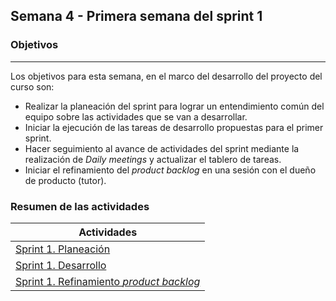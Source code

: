 ## Semana 4 - Primera semana del sprint 1
### Objetivos
---

Los objetivos para esta semana, en el marco del desarrollo del proyecto del curso son:

* Realizar la planeación del sprint para lograr un entendimiento común del equipo sobre las actividades que se van a desarrollar.
* Iniciar la ejecución de las tareas de desarrollo propuestas para el primer sprint.
* Hacer seguimiento al avance de actividades del sprint mediante la realización de *Daily meetings* y actualizar el tablero de tareas.
* Iniciar el refinamiento del *product backlog* en una sesión con el dueño de producto  (tutor).
 
### Resumen de las actividades

| Actividades   |
|---------------|
|[Sprint 1. Planeación](https://avargas20.github.io/MISW-Procesos/semanas/sprint1/semana4/s4_planeacion_sprint)  |
|[Sprint 1. Desarrollo](https://avargas20.github.io/MISW-Procesos/semanas/sprint1/semana4/s4_desarrollo)|
|[Sprint 1. Refinamiento *product backlog*](https://avargas20.github.io/MISW-Procesos/semanas/sprint1/semana5/s5_grooming)|
